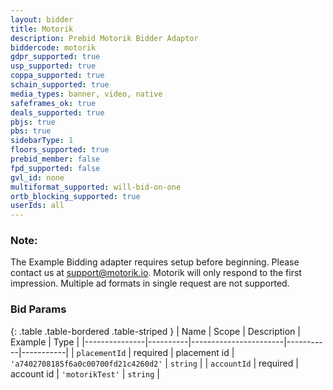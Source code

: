 ```yaml
---
layout: bidder
title: Motorik
description: Prebid Motorik Bidder Adaptor
biddercode: motorik
gdpr_supported: true
usp_supported: true
coppa_supported: true
schain_supported: true
media_types: banner, video, native
safeframes_ok: true
deals_supported: true
pbjs: true
pbs: true
sidebarType: 1
floors_supported: true
prebid_member: false
fpd_supported: false
gvl_id: none
multiformat_supported: will-bid-on-one
ortb_blocking_supported: true
userIds: all
---
```


### Note:

The Example Bidding adapter requires setup before beginning. Please contact us at support@motorik.io.
Motorik will only respond to the first impression. Multiple ad formats in single request are not supported.

### Bid Params

{: .table .table-bordered .table-striped }
| Name          | Scope    | Description           | Example   | Type      |
|---------------|----------|-----------------------|-----------|-----------|
| `placementId`      | required | placement id | `'a7402708185f6a0c00700fd21c4260d2'`    | `string` |
| `accountId`      | required | account id | `'motorikTest'`    | `string` |
